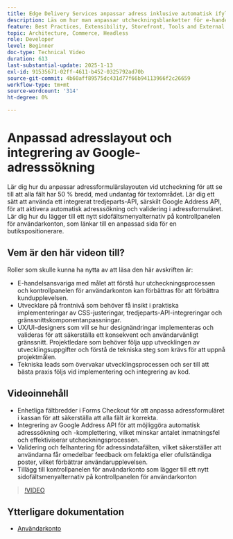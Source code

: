```yaml
---
title: Edge Delivery Services anpassar adress inklusive automatisk ifyllnad
description: Läs om hur man anpassar utcheckningsblanketter för e-handel och integrerar Google Address Lookup för att förbättra användarupplevelsen och minska antalet inmatningsfel.
feature: Best Practices, Extensibility, Storefront, Tools and External Services
topic: Architecture, Commerce, Headless
role: Developer
level: Beginner
doc-type: Technical Video
duration: 613
last-substantial-update: 2025-1-13
exl-id: 91535671-02ff-4611-b452-0325792ad70b
source-git-commit: 4b60aff89575dc431d77f66b94113966f2c26659
workflow-type: tm+mt
source-wordcount: '314'
ht-degree: 0%

---
```


# Anpassad adresslayout och integrering av Google-adresssökning

Lär dig hur du anpassar adressformulärslayouten vid utcheckning för att se till att alla fält har 50 % bredd, med undantag för textområdet. Lär dig ett sätt att använda ett integrerat tredjeparts-API, särskilt Google Address API, för att aktivera automatisk adresssökning och validering i adressformuläret. &#x200B; Lär dig hur du lägger till ett nytt sidofältsmenyalternativ på kontrollpanelen för användarkonton, som länkar till en anpassad sida för en butikspositionerare.

## Vem är den här videon till?

Roller som skulle kunna ha nytta av att läsa den här avskriften är:

* E-handelsansvariga med målet att förstå hur utcheckningsprocessen och kontrollpanelen för användarkonton kan förbättras för att förbättra kundupplevelsen.
* Utvecklare på frontnivå som behöver få insikt i praktiska implementeringar av CSS-justeringar, tredjeparts-API-integreringar och gränssnittskomponentanpassningar.
* UX/UI-designers som vill se hur designändringar implementeras och valideras för att säkerställa ett konsekvent och användarvänligt gränssnitt.
Projektledare som behöver följa upp utvecklingen av utvecklingsuppgifter och förstå de tekniska steg som krävs för att uppnå projektmålen.
* Tekniska leads som övervakar utvecklingsprocessen och ser till att bästa praxis följs vid implementering och integrering av kod.


## Videoinnehåll

* Enhetliga fältbredder i Forms Checkout för att anpassa adressformuläret i kassan för att säkerställa att alla fält är korrekta.
* Integrering av Google Address API för att möjliggöra automatisk adresssökning och -komplettering, vilket minskar antalet inmatningsfel och effektiviserar utcheckningsprocessen.
* Validering och felhantering för adressindatafälten, vilket säkerställer att användarna får omedelbar feedback om felaktiga eller ofullständiga poster, vilket förbättrar användarupplevelsen.
* Tillägg till kontrollpanelen för användarkonto som lägger till ett nytt sidofältsmenyalternativ på kontrollpanelen för användarkonton

>[!VIDEO](https://video.tv.adobe.com/v/3442787?learn=on)

## Ytterligare dokumentation

* [Användarkonto](https://experienceleague.adobe.com/developer/commerce/storefront/dropins/user-account/tutorials/)
